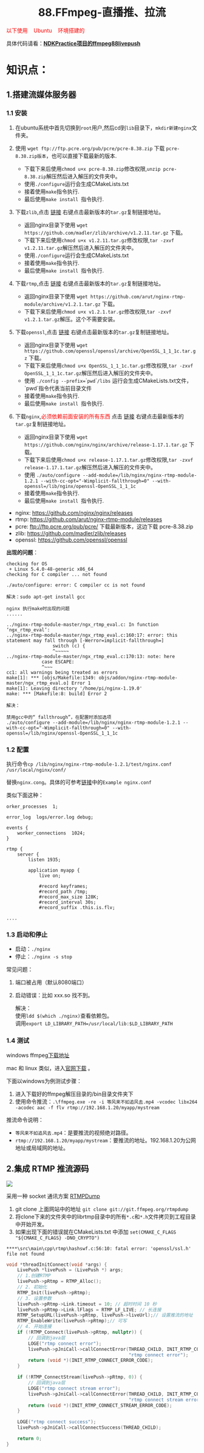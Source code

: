 # <center>88.FFmpeg-直播推、拉流<center>

<font color = red> 以下使用&nbsp;&nbsp;&nbsp;&nbsp;Ubuntu&nbsp;&nbsp;&nbsp;&nbsp;环境搭建的</font>

具体代码请看：**[NDKPractice项目的ffmpeg88livepush](https://github.com/EastUp/NDKPractice/tree/master/ffmpeg88livepush)**

# 知识点：

## 1.搭建流媒体服务器

### 1.1 安装

1. 在ubuntu系统中首先切换到`root`用户,然后cd到`lib`目录下，`mkdir新建nginx`文件夹。

2. 使用 `wget ftp://ftp.pcre.org/pub/pcre/pcre-8.38.zip` 下载 `pcre-8.38.zip版本`，也可以直接下载最新的版本.  
    - 下载下来后使用`chmod u+x pcre-8.38.zip`修改权限,`unzip pcre-8.38.zip`解压然后进入解压的文件夹中。
    - 使用`./configure`运行会生成CMakeLists.txt  
    - 接着使用`make`指令执行.    
    - 最后使用`make install `指令执行.  
    
3. 下载`zlib`,点击 [链接](https://github.com/madler/zlib/releases) 右键点击最新版本的`tar.gz`复制链接地址。
    - 返回nginx目录下使用 `wget https://github.com/madler/zlib/archive/v1.2.11.tar.gz` 下载。
    - 下载下来后使用`chmod u+x v1.2.11.tar.gz`修改权限,`tar -zxvf v1.2.11.tar.gz`解压然后进入解压的文件夹中。
    - 使用`./configure`运行会生成CMakeLists.txt  
    - 接着使用`make`指令执行.    
    - 最后使用`make install `指令执行.  
    
4. 下载`rtmp`,点击 [链接](https://github.com/arut/nginx-rtmp-module/releases) 右键点击最新版本的`tar.gz`复制链接地址。
    - 返回nginx目录下使用 `wget https://github.com/arut/nginx-rtmp-module/archive/v1.2.1.tar.gz` 下载。
    - 下载下来后使用`chmod u+x v1.2.1.tar.gz`修改权限,`tar -zxvf v1.2.1.tar.gz`解压。这个不需要安装。
    
5. 下载`openssl`,点击 [链接](https://github.com/openssl/openssl/releases) 右键点击最新版本的`tar.gz`复制链接地址。
    - 返回nginx目录下使用 `wget https://github.com/openssl/openssl/archive/OpenSSL_1_1_1c.tar.gz` 下载。
    - 下载下来后使用`chmod u+x OpenSSL_1_1_1c.tar.gz`修改权限,`tar -zxvf OpenSSL_1_1_1c.tar.gz`解压然后进入解压的文件夹中。
    - 使用 `./config --prefix=`&#96;`pwd`&#96;`/libs` 运行会生成CMakeLists.txt文件，&#96;pwd&#96;指令代表当前目录文件
    - 接着使用`make`指令执行.    
    - 最后使用`make install `指令执行.  
    
6. 下载`nginx`,<font color=red>必须依赖前面安装的所有东西</font> 点击 [链接](https://github.com/nginx/nginx/releases) 右键点击最新版本的`tar.gz`复制链接地址。
    - 返回nginx目录下使用 `wget https://github.com/nginx/nginx/archive/release-1.17.1.tar.gz` 下载。
    - 下载下来后使用`chmod u+x release-1.17.1.tar.gz`修改权限,`tar -zxvf release-1.17.1.tar.gz`解压然后进入解压的文件夹中。
    - 使用 `./auto/configure --add-module=/lib/nginx/nginx-rtmp-module-1.2.1 --with-cc-opt="-Wimplicit-fallthrough=0" --with-openssl=/lib/nginx/openssl-OpenSSL_1_1_1c`
    - 接着使用`make`指令执行.    
    - 最后使用`make install `指令执行.  
    
- nginx:  https://github.com/nginx/nginx/releases
- rtmp:  https://github.com/arut/nginx-rtmp-module/releases
- pcre:  ftp://ftp.pcre.org/pub/pcre/ 下载最新版本，这边下载 pcre-8.38.zip
- zlib:  https://github.com/madler/zlib/releases
- openssl:  https://github.com/openssl/openssl

**出现的问题**：

```
checking for OS
 + Linux 5.4.0-48-generic x86_64
checking for C compiler ... not found

./auto/configure: error: C compiler cc is not found

解决：sudo apt-get install gcc
```

```
nginx 执行make时出现的问题
......

../nginx-rtmp-module-master/ngx_rtmp_eval.c: In function ‘ngx_rtmp_eval’:
../nginx-rtmp-module-master/ngx_rtmp_eval.c:160:17: error: this statement may fall through [-Werror=implicit-fallthrough=]
                 switch (c) {
                 ^~~~~~
../nginx-rtmp-module-master/ngx_rtmp_eval.c:170:13: note: here
             case ESCAPE:
             ^~~~
cc1: all warnings being treated as errors
make[1]: *** [objs/Makefile:1349: objs/addon/nginx-rtmp-module-master/ngx_rtmp_eval.o] Error 1
make[1]: Leaving directory '/home/pi/nginx-1.19.0'
make: *** [Makefile:8: build] Error 2

解决：

禁用gcc中的“ fallthrough”，在配置时添加选项
./auto/configure --add-module=/lib/nginx/nginx-rtmp-module-1.2.1 --with-cc-opt="-Wimplicit-fallthrough=0" --with-openssl=/lib/nginx/openssl-OpenSSL_1_1_1c

```



### 1.2 配置

执行命令`cp /lib/nginx/nginx-rtmp-module-1.2.1/test/nginx.conf /usr/local/nginx/conf/`  

替换`nginx.cong`。具体的可参考[链接](https://github.com/arut/nginx-rtmp-module)中的`Example nginx.conf`

类似下面这种：
```
orker_processes  1;

error_log  logs/error.log debug;

events {
    worker_connections  1024;
}

rtmp {
    server {
        listen 1935;

        application myapp {
            live on;

            #record keyframes;
            #record_path /tmp;
            #record_max_size 128K;
            #record_interval 30s;
            #record_suffix .this.is.flv;

....
```

### 1.3 启动和停止

- 启动：`./nginx`
- 停止：`./nginx -s stop`

常见问题：

1. 端口被占用（默认8080端口）
2. 启动错误：比如 xxx.so 找不到。

    解决：   
    使用`ldd $(which ./nginx)`查看依赖包。  
    调用`export LD_LIBRARY_PATH=/usr/local/lib:$LD_LIBRARY_PATH`  
    
### 1.4 测试

windows ffmpeg[下载地址](https://github.com/BtbN/FFmpeg-Builds/releases)

mac 和 linux 类似，进入[官网下载](http://www.ffmpeg.org/download.html) 。

下面以windows为例测试步骤：

1. 进入下载好的ffmpeg解压目录的/bin目录文件夹下
2. 使用命令推流：`.\ffmpeg.exe -re -i 等风来不如追风去.mp4 -vcodec libx264 -acodec aac -f flv rtmp://192.168.1.20/myapp/mystream`

推流命令说明：

- `等风来不如追风去.mp4`：是要推流的视频绝对路径。
- `rtmp://192.168.1.20/myapp/mystream`：要推流的地址。192.168.1.20为公网地址或局域网的地址。

## 2.集成 RTMP 推流源码

![](./88.直播推拉流原理.png)

采用一种 socket 通讯方案 [RTMPDump](http://rtmpdump.mplayerhq.hu/)

1. git clone 上面网站中的地址 `git clone git://git.ffmpeg.org/rtmpdump`
2. 将clone下来的文件夹中的librtmp目录中的所有`*.c`和`*.h`文件拷贝到工程目录中开始开发。
3. 如果出现下面的错误就在CMakeLists.txt 中添加 `set(CMAKE_C_FLAGS "${CMAKE_C_FLAGS} -DNO_CRYPTO")`

```
****\src\main\cpp\rtmp\hashswf.c:56:10: fatal error: 'openssl/ssl.h' file not found

```

```c++
void *threadInitConnect(void *args) {
    LivePush *livePush = (LivePush *) args;
    // 1.创建RTMP
    livePush->pRtmp = RTMP_Alloc();
    // 2. 初始化
    RTMP_Init(livePush->pRtmp);
    // 3. 设置参数
    livePush->pRtmp->Link.timeout = 10; // 超时时间 10 秒
    livePush->pRtmp->Link.lFlags = RTMP_LF_LIVE; // 长连接
    RTMP_SetupURL(livePush->pRtmp, livePush->liveUrl);// 设置推流的地址
    RTMP_EnableWrite(livePush->pRtmp);// 可写
    // 4. 开始连接
    if (!RTMP_Connect(livePush->pRtmp, nullptr)) {
        // 回调到java层
        LOGE("rtmp connect error");
        livePush->pJniCall->callConnectError(THREAD_CHILD, INIT_RTMP_CONNECT_ERROR_CODE,
                                             "rtmp connect error");
        return (void *)(INIT_RTMP_CONNECT_ERROR_CODE);
    }

    if (!RTMP_ConnectStream(livePush->pRtmp, 0)) {
        // 回调到java层
        LOGE("rtmp connect stream error");
        livePush->pJniCall->callConnectError(THREAD_CHILD, INIT_RTMP_CONNECT_STREAM_ERROR_CODE,
                                             "rtmp connect stream error");
        return (void *)(INIT_RTMP_CONNECT_STREAM_ERROR_CODE);
    }

    LOGE("rtmp connect success");
    livePush->pJniCall->callConnectSuccess(THREAD_CHILD);

    return 0;
}

```